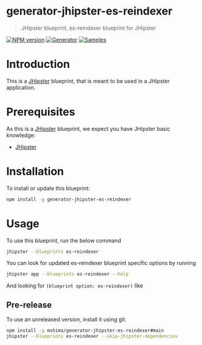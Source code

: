 # generator-jhipster-es-reindexer

> JHipster blueprint, es-reindexer blueprint for JHipster

[![NPM version][npm-image]][npm-url]
[![Generator][github-generator-image]][github-generator-url]
[![Samples][github-samples-image]][github-samples-url]

# Introduction

This is a [JHipster](https://www.jhipster.tech/) blueprint, that is meant to be used in a JHipster application.

# Prerequisites

As this is a [JHipster](https://www.jhipster.tech/) blueprint, we expect you have JHipster basic knowledge:

- [JHipster](https://www.jhipster.tech/)

# Installation

To install or update this blueprint:

```bash
npm install -g generator-jhipster-es-reindexer
```

# Usage

To use this blueprint, run the below command

```bash
jhipster --blueprints es-reindexer
```

You can look for updated es-reindexer blueprint specific options by running

```bash
jhipster app --blueprints es-reindexer --help
```

And looking for `(blueprint option: es-reindexer)` like

## Pre-release

To use an unreleased version, install it using git.

```bash
npm install -g mshima/generator-jhipster-es-reindexer#main
jhipster --blueprints es-reindexer --skip-jhipster-dependencies
```

[npm-image]: https://img.shields.io/npm/v/generator-jhipster-es-reindexer.svg
[npm-url]: https://npmjs.org/package/generator-jhipster-es-reindexer
[github-generator-image]: https://github.com/mshima/generator-jhipster-es-reindexer/actions/workflows/generator.yml/badge.svg
[github-generator-url]: https://github.com/mshima/generator-jhipster-es-reindexer/actions/workflows/generator.yml
[github-samples-image]: https://github.com/mshima/generator-jhipster-es-reindexer/actions/workflows/samples.yml/badge.svg
[github-samples-url]: https://github.com/mshima/generator-jhipster-es-reindexer/actions/workflows/samples.yml
